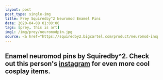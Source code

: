```yaml
---
layout: post
post_type: single-img
title: Prey Squiredby^2 Neuromod Enamel Pins
date: 2020-04-08 01:00:00
tags: [prey, this is art]
img1: /img/prey/neuromodpin.jpg
source: <a href="https://squiredby2.bigcartel.com/product/neuromod-inspired-enamel-pin-the-essentials-series" target="_blank" rel="nofollow">Big Cartel</a>
---
```

## Enamel neuromod pins by Squiredby^2. Check out this person's [instagram](https://www.instagram.com/thatonesoph/) for even more cool cosplay items. 